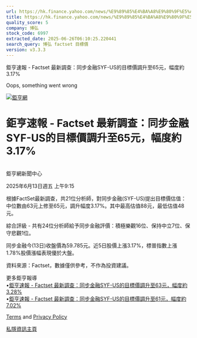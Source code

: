 ```yaml
---
url: https://hk.finance.yahoo.com/news/%E9%89%85%E4%BA%A8%E9%80%9F%E5%A0%B1-factset-%E6%9C%80%E6%96%B0%E8%AA%BF%E6%9F%A5-%E5%90%8C%E6%AD%A5%E9%87%91%E8%9E%8Dsyf-us%E7%9A%84%E7%9B%AE%E6%A8%99%E5%83%B9%E8%AA%BF%E5%8D%87%E8%87%B365%E5%85%83-141522639.html
title: https://hk.finance.yahoo.com/news/%E9%89%85%E4%BA%A8%E9%80%9F%E5%A0%B1-factset-%E6%9C%80%E6%96%B0%E8
quality_score: 5
company: 博弘
stock_code: 6997
extracted_date: 2025-06-26T06:10:25.220441
search_query: 博弘 factset 目標價
version: v3.3.3
---
```


鉅亨速報 - Factset 最新調查：同步金融SYF-US的目標價調升至65元，幅度約3.17% 


Oops, something went wrong

 

[![鉅亨網](https://s.yimg.com/ny/api/res/1.2/UM5hrThmhlnSiBO4o4qlLg--/YXBwaWQ9aGlnaGxhbmRlcjt3PTE0NjtoPTQ4O2NmPXdlYnA-/https://s.yimg.com/os/creatr-uploaded-images/2020-01/147c7630-36ab-11ea-ae7c-5ee7a0016555)](http://www.cnyes.com/ "鉅亨網")

# 鉅亨速報 - Factset 最新調查：同步金融SYF-US的目標價調升至65元，幅度約3.17%

![](data:image/gif;base64,R0lGODlhAQABAIAAAAAAAP///ywAAAAAAQABAAACAUwAOw==)

鉅亨網新聞中心

2025年6月13日週五 上午9:15

根據FactSet最新調查，共21位分析師，對同步金融(SYF-US)提出目標價估值：中位數由63元上修至65元，調升幅度3.17%。其中最高估值88元，最低估值48元。

綜合評級 - 共有24位分析師給予同步金融評價：積極樂觀16位、保持中立7位、保守悲觀1位。

同步金融今(13日)收盤價為59.785元。近5日股價上漲3.17%，標普指數上漲1.78%股價漲幅表現優於大盤。

資料來源：Factset，數據僅供參考，不作為投資建議。

更多鉅亨報導  
•[鉅亨速報 - Factset 最新調查：同步金融SYF-US的目標價調升至63元，幅度約3.28%](https://news.cnyes.com/news/id/5992252?utm_source=yahoo&utm_medium=RSS&utm_campaign=relate)  
•[鉅亨速報 - Factset 最新調查：同步金融SYF-US的目標價調升至61元，幅度約7.02%](https://news.cnyes.com/news/id/5953454?utm_source=yahoo&utm_medium=RSS&utm_campaign=relate)

[Terms](https://guce.yahoo.com/terms?locale=zh-Hant-HK)  and [Privacy Policy](https://guce.yahoo.com/privacy-policy?locale=zh-Hant-HK)

[私隱資訊主頁](https://guce.yahoo.com/privacy-dashboard?locale=zh-Hant-HK)
